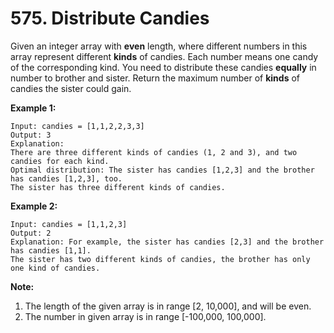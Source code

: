 # 575. Distribute Candies

Given an integer array with **even** length, where different numbers in this array represent different **kinds** of candies. Each number means one candy of the corresponding kind. You need to distribute these candies **equally** in number to brother and sister. Return the maximum number of **kinds** of candies the sister could gain.

**Example 1:**
    
    Input: candies = [1,1,2,2,3,3]
    Output: 3
    Explanation:
    There are three different kinds of candies (1, 2 and 3), and two candies for each kind.
    Optimal distribution: The sister has candies [1,2,3] and the brother has candies [1,2,3], too. 
    The sister has three different kinds of candies. 

**Example 2:**
    
    Input: candies = [1,1,2,3]
    Output: 2
    Explanation: For example, the sister has candies [2,3] and the brother has candies [1,1]. 
    The sister has two different kinds of candies, the brother has only one kind of candies. 

**Note:**

1. The length of the given array is in range [2, 10,000], and will be even.
2. The number in given array is in range [-100,000, 100,000].